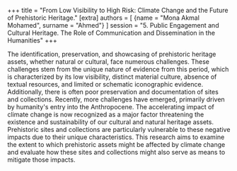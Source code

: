 +++
title = "From Low Visibility to High Risk: Climate Change and the Future of Prehistoric Heritage."
[extra]
authors = [
    {name = "Mona Akmal Mohamed", surname = "Ahmed"}
]
session = "5. Public Engagement and Cultural Heritage. The Role of Communication and Dissemination in the Humanities"
+++

The identification, preservation, and showcasing of prehistoric heritage assets, whether natural or cultural, face numerous challenges. These challenges stem from the unique nature of evidence from this period, which is characterized by its low visibility, distinct material culture, absence of textual resources, and limited or schematic iconographic evidence. Additionally, there is often poor preservation and documentation of sites and collections. Recently, more challenges have emerged, primarily driven by humanity's entry into the Anthropocene. The accelerating impact of climate change is now recognized as a major factor threatening the existence and sustainability of our cultural and natural heritage assets. Prehistoric sites and collections are particularly vulnerable to these negative impacts due to their unique characteristics. This research aims to examine the extent to which prehistoric assets might be affected by climate change and evaluate how these sites and collections might also serve as means to mitigate those impacts.


